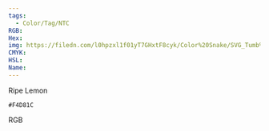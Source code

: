 ```yaml
---
tags:
  - Color/Tag/NTC
RGB:
Hex:
img: https://filedn.com/l0hpzxl1f01yT7GHxtF8cyk/Color%20Snake/SVG_Tumb%20Mass%20No%20Name/F4D81C.svg
CMYK:
HSL:
Name:
---
```

Ripe Lemon
```palette
#F4D81C
```
RGB
